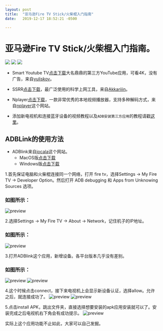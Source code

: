 ```yaml
---
layout: post
title:  "亚马逊Fire TV Stick/火柴棍入门指南"
date:   2019-12-17 18:52:21 -0500

---
```

# 亚马逊Fire TV Stick/火柴棍入门指南。
[![](https://img.shields.io/badge/我的GitHub-blue?logo=github)](https://github.com/AndroidDeals/AndroidDeals.github.io/)       [![](https://img.shields.io/badge/%E6%88%91%E7%9A%84%E7%94%B5%E6%8A%A5%E7%BE%A4-success?logo=telegram)](https://t.me/joinchat/HAPwwxAESAEfq3HGzYo73A)      [![](https://img.shields.io/badge/%E6%88%91%E7%9A%84%E6%B7%98%E5%AE%9D%E5%BA%97%E9%93%BA-AndroidDeals-orange)](https://shop108859308.taobao.com/)


* Smart Youtube TV[点击下载](https://github.com/yuliskov/SmartYouTubeTV/releases/download/stable/smartyoutubetv_latest.apk)大名鼎鼎的第三方YouTube应用，可看4K，没有广告，来自[yuliskov](https://github.com/yuliskov/SmartYouTubeTV)。

* SSRR[点击下载](https://github.com/jackadams324/jackadams324.github.io/releases/download/2019.12.17/SSRR-3.5.4.apk)，最广泛使用的科学上网工具，来自[Akkariiin](https://github.com/shadowsocksrr/shadowsocksr-android/releases)。

* Nplayer[点击下载](https://github.com/AndroidDeals/AndroidDeals.github.io/releases/download/2019.12.17/nplayer1.6.1.6_2265-.apk)，一款非常优秀的本地视频播放器，支持多种解码方式，来自[nplayer](https://nplayer.com/)这个网站。

* 添加新电视机和连接蓝牙设备的视频教程以及`ADB安装第三方应用`的教程请戳[这里](https://drive.google.com/open?id=1rTUeXJX8zQlmNUGqomyMLMwmMuaG9I8M)。

## ADBLink的使用方法

* ADBlink来自[jocala](http://www.jocala.com/)这个网站。
  * MacOS版[点击下载](https://github.com/jackadams324/jackadams324.github.io/releases/download/2019.12.17/adblm42-Macos.dmg)
  * Windows版[点击下载](https://github.com/jackadams324/jackadams324.github.io/releases/download/2019.12.17/adblw42.exe)

1.首先保证电脑和火柴棍连接同一个网络，打开 fire tv，选择Settings -> My Fire TV -> Developer Option。然后打开 ADB debugging 和 Apps from Unknowing Sources 选项。

### 如图所示：
![preview](https://raw.githubusercontent.com/jackadams324/jackadams324.github.io/master/Screenshots/1.png)

2.选择Settings -> My Fire TV -> About -> Network，记住机子的IP地址。
### 如图所示：
![preview](https://raw.githubusercontent.com/jackadams324/jackadams324.github.io/master/Screenshots/2.png)

3.打开ADBlink这个应用，新增设备。各平台版本几乎没有差别。
### 如图所示：
![preview](https://raw.githubusercontent.com/jackadams324/jackadams324.github.io/master/Screenshots/3.png)
![preview](https://raw.githubusercontent.com/jackadams324/jackadams324.github.io/master/Screenshots/4.png)

4.这个时候点击connect，接下来电视机上会显示新设备认证，选择allow。允许之后，就连接成功了。
![preview](https://raw.githubusercontent.com/jackadams324/jackadams324.github.io/master/Screenshots/5.png)
![preview](https://raw.githubusercontent.com/jackadams324/jackadams324.github.io/master/Screenshots/6.jpg)

5.点击install APK，跳出文件夹，直接选择想要安装的apk应用安装就可以了。安装完成之后电视机右下角会有成功提示。
![preview](https://raw.githubusercontent.com/jackadams324/jackadams324.github.io/master/Screenshots/7.png)

实际上这个应用功能不止如此，大家可以自己发掘。

